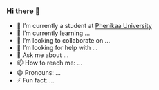 ### Hi there 👋

- 🔭 I’m currently a student at [Phenikaa University]
- 🌱 I’m currently learning ...
- 👯 I’m looking to collaborate on ...
- 🤔 I’m looking for help with ...
- 💬 Ask me about ...
- 📫 How to reach me: ...
- 😄 Pronouns: ...
- ⚡ Fun fact: ...

[Phenikaa University]: https://phenikaa-uni.edu.vn/vi
